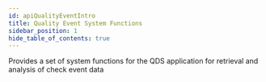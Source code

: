 ```yaml
---
id: apiQualityEventIntro
title: Quality Event System Functions
sidebar_position: 1
hide_table_of_contents: true 
---
```


Provides a set of system functions for the QDS application for retrieval and analysis of check event data